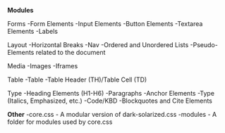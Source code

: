 **Modules**

Forms
-Form Elements
-Input Elements
-Button Elements
-Textarea Elements
-Labels

Layout
-Horizontal Breaks
-Nav
-Ordered and Unordered Lists
-Pseudo-Elements related to the document

Media
-Images
-Iframes

Table
-Table
-Table Header (TH)/Table Cell (TD)

Type
-Heading Elements (H1-H6)
-Paragraphs
-Anchor Elements
-Type (Italics, Emphasized, etc.)
-Code/KBD
-Blockquotes and Cite Elements

**Other**
-core.css - A modular version of dark-solarized.css
-modules - A folder for modules used by core.css